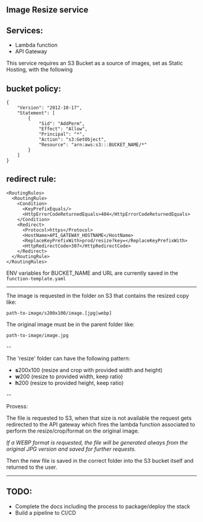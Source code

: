 **Image Resize service**
---

Services:
--
- Lambda function
- API Gateway


This service requires an S3 Bucket as a source of images, set as Static Hosting, with the following 

bucket policy:
-
```
{
    "Version": "2012-10-17",
    "Statement": [
        {
            "Sid": "AddPerm",
            "Effect": "Allow",
            "Principal": "*",
            "Action": "s3:GetObject",
            "Resource": "arn:aws:s3:::BUCKET_NAME/*"
        }
    ]
}
```

redirect rule:
-
```
<RoutingRules>
  <RoutingRule>
    <Condition>
      <KeyPrefixEquals/>
      <HttpErrorCodeReturnedEquals>404</HttpErrorCodeReturnedEquals>
    </Condition>
    <Redirect>
      <Protocol>https</Protocol>
      <HostName>API_GATEWAY_HOSTNAME</HostName>
      <ReplaceKeyPrefixWith>prod/resize?key=</ReplaceKeyPrefixWith>
      <HttpRedirectCode>307</HttpRedirectCode>
    </Redirect>
  </RoutingRule>
</RoutingRules>
```

ENV variables for BUCKET_NAME and URL are currently saved in the `function-template.yaml`

---
The image is requested in the folder on S3 that contains the resized copy like:

`path-to-image/s200x100/image.[jpg|webp]`

The original image must be in the parent folder like:

`path-to-image/image.jpg`

--

The 'resize' folder can have the following pattern:
- **s**200x100 (resize and crop with provided width and height)
- **w**200 (resize to provided width, keep ratio)
- **h**200 (resize to provided height, keep ratio)

--

Provess:

The file is requested to S3, when that size is not available the request gets redirected to the API gateway which fires the lambda function associated to perform the resize/crop/format on the original image. 

*If a WEBP format is requested, the file will be generated always from the original JPG version and saved for further requests.*

Then the new file is saved in the correct folder into the S3 bucket itself and returned to the user.

---

TODO:
-
- Complete the docs including the process to package/deploy the stack
- Build a pipeline to CI/CD